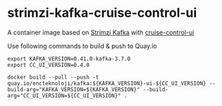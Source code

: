 # strimzi-kafka-cruise-control-ui

A container image based on [Strimzi Kafka](https://strimzi.io/) with [cruise-control-ui](https://github.com/linkedin/cruise-control-ui)

Use following commands to build & push to Quay.io

```
export KAFKA_VERSION=0.41.0-kafka-3.7.0
export CC_UI_VERSION=0.4.0

docker build --pull --push -t quay.io/encteknoloji/kafka:${KAFKA_VERSION}-ui-${CC_UI_VERSION} --build-arg="KAFKA_VERSION=${KAFKA_VERSION}" --build-arg="CC_UI_VERSION=${CC_UI_VERSION}" .
```